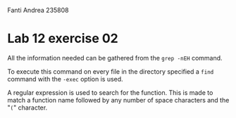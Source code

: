 <!--
vim: tabstop=4 shiftwidth=4
-->
Fanti Andrea 235808

# Lab 12 exercise 02
All the information needed can be gathered from the `grep -nEH` command.

To execute this command on every file in the directory specified a
`find` command with the `-exec` option is used.

A regular expression is used to search for the function. This is made
to match a function name followed by any number of space characters and the
"`(`" character.
